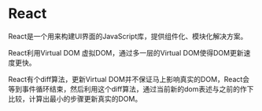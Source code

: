 # React

React是一个用来构建UI界面的JavaScript库，提供组件化、模块化解决方案。

React利用Virtual DOM 虚拟DOM，通过多一层的Virtual DOM使得DOM更新速度更快。

React有个diff算法，更新Virtual DOM并不保证马上影响真实的DOM，React会等到事件循环结束，然后利用这个diff算法，通过当前新的dom表述与之前的作下比较，计算出最小的步骤更新真实的DOM。

 
